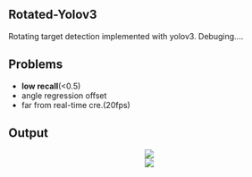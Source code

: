 ## Rotated-Yolov3
Rotating target detection implemented with yolov3.
Debuging....

## Problems
* **low recall**(<0.5)
* angle regression offset
* far from real-time cre.(20fps)

## Output
<div align=center><img  src="https://github.com/ming71/rotate-yolo/blob/master/output/100000748.jpg"/></div>
<div align=center><img  src="https://github.com/ming71/rotate-yolo/blob/master/output/100000886.jpg"/></div>
